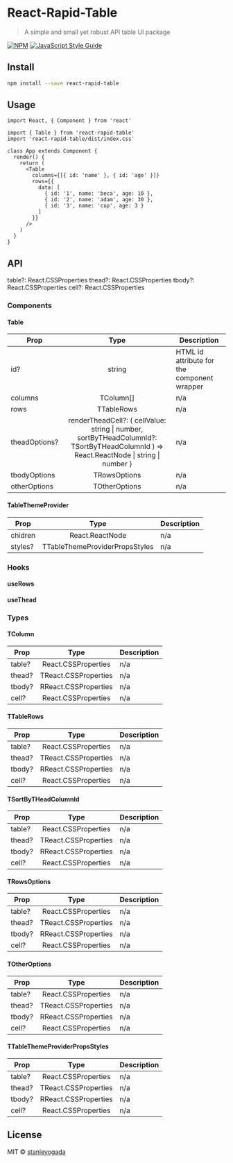 # React-Rapid-Table

> A simple and small yet robust API table UI package

[![NPM](https://img.shields.io/npm/v/react-rapid-table.svg)](https://www.npmjs.com/package/react-rapid-table) [![JavaScript Style Guide](https://img.shields.io/badge/code_style-standard-brightgreen.svg)](https://standardjs.com)

## Install

```bash
npm install --save react-rapid-table
```

## Usage

```tsx
import React, { Component } from 'react'

import { Table } from 'react-rapid-table'
import 'react-rapid-table/dist/index.css'

class App extends Component {
  render() {
    return (
      <Table
        columns={[{ id: 'name' }, { id: 'age' }]}
        rows={{
          data: [
            { id: '1', name: 'beca', age: 10 },
            { id: '2', name: 'adam', age: 30 },
            { id: '3', name: 'cup', age: 3 }
          ]
        }}
      />
    )
  }
}
```

## API

  table?: React.CSSProperties
  thead?: React.CSSProperties
  tbody?: React.CSSProperties
  cell?: React.CSSProperties

### Components
#### Table
| Prop | Type | Description |
|------|:----:|------------|
| id? | string | HTML id attribute for the component wrapper |
| columns | TColumn[] | n/a |
| rows | TTableRows | n/a |
| theadOptions? | renderTheadCell?: ( cellValue: string \| number, sortByTHeadColumnId?: TSortByTHeadColumnId ) => React.ReactNode \| string \| number } | n/a |
| tbodyOptions | TRowsOptions | n/a |
| otherOptions | TOtherOptions | n/a |

#### TableThemeProvider
| Prop | Type | Description |
|------|:----:|------------|
| chidren | React.ReactNode | n/a |
| styles? | TTableThemeProviderPropsStyles | n/a |



### Hooks
#### useRows
#### useThead

### Types
#### TColumn
| Prop | Type | Description |
|------|:----:|------------|
| table? | React.CSSProperties | n/a |
| thead? | TReact.CSSProperties | n/a |
| tbody? | RReact.CSSProperties | n/a |
| cell? | React.CSSProperties | n/a |

#### TTableRows
| Prop | Type | Description |
|------|:----:|------------|
| table? | React.CSSProperties | n/a |
| thead? | TReact.CSSProperties | n/a |
| tbody? | RReact.CSSProperties | n/a |
| cell? | React.CSSProperties | n/a |

#### TSortByTHeadColumnId
| Prop | Type | Description |
|------|:----:|------------|
| table? | React.CSSProperties | n/a |
| thead? | TReact.CSSProperties | n/a |
| tbody? | RReact.CSSProperties | n/a |
| cell? | React.CSSProperties | n/a |

#### TRowsOptions
| Prop | Type | Description |
|------|:----:|------------|
| table? | React.CSSProperties | n/a |
| thead? | TReact.CSSProperties | n/a |
| tbody? | RReact.CSSProperties | n/a |
| cell? | React.CSSProperties | n/a |

#### TOtherOptions
| Prop | Type | Description |
|------|:----:|------------|
| table? | React.CSSProperties | n/a |
| thead? | TReact.CSSProperties | n/a |
| tbody? | RReact.CSSProperties | n/a |
| cell? | React.CSSProperties | n/a |

#### TTableThemeProviderPropsStyles
| Prop | Type | Description |
|------|:----:|------------|
| table? | React.CSSProperties | n/a |
| thead? | TReact.CSSProperties | n/a |
| tbody? | RReact.CSSProperties | n/a |
| cell? | React.CSSProperties | n/a |


## License

MIT © [stanleyogada](https://github.com/stanleyogada)
